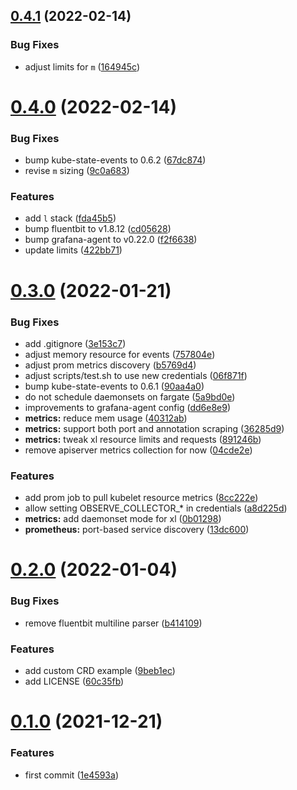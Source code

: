 ## [0.4.1](https://github.com/observeinc/manifests/compare/v0.4.0...v0.4.1) (2022-02-14)


### Bug Fixes

* adjust limits for `m` ([164945c](https://github.com/observeinc/manifests/commit/164945c8bb10f347962f4e366285bca3ef9382bb))



# [0.4.0](https://github.com/observeinc/manifests/compare/v0.3.0...v0.4.0) (2022-02-14)


### Bug Fixes

* bump kube-state-events to 0.6.2 ([67dc874](https://github.com/observeinc/manifests/commit/67dc874532dc337ace4a18952959246b10f151a6))
* revise `m` sizing ([9c0a683](https://github.com/observeinc/manifests/commit/9c0a68386b1bf47092d63403a84cf47e9f7527d2))


### Features

* add `l` stack ([fda45b5](https://github.com/observeinc/manifests/commit/fda45b5406cc982f8fabb5b8995c1a15ffc0c943))
* bump fluentbit to v1.8.12 ([cd05628](https://github.com/observeinc/manifests/commit/cd05628edfd7558b2c51f99a5072795b2c5b09bf))
* bump grafana-agent to v0.22.0 ([f2f6638](https://github.com/observeinc/manifests/commit/f2f6638475c250598f9eea0deee76299803e19ff))
* update limits ([422bb71](https://github.com/observeinc/manifests/commit/422bb71e218d99b3d8b8c7bda56c9ecb517094b2))



# [0.3.0](https://github.com/observeinc/manifests/compare/v0.2.0...v0.3.0) (2022-01-21)


### Bug Fixes

* add .gitignore ([3e153c7](https://github.com/observeinc/manifests/commit/3e153c71ddb27d52975c2ef8eaa72e9d5012b42d))
* adjust memory resource for events ([757804e](https://github.com/observeinc/manifests/commit/757804e0bc135e1ebed394a3a69d3185775c9c30))
* adjust prom metrics discovery ([b5769d4](https://github.com/observeinc/manifests/commit/b5769d4faa938f88d92777ebac0f1b37cc73bf0f))
* adjust scripts/test.sh to use new credentials ([06f871f](https://github.com/observeinc/manifests/commit/06f871f248f5670d2ed1a3885398324b46adf456))
* bump kube-state-events to 0.6.1 ([90aa4a0](https://github.com/observeinc/manifests/commit/90aa4a089208ab40f32632b2a8c4f8e943b69459))
* do not schedule daemonsets on fargate ([5a9bd0e](https://github.com/observeinc/manifests/commit/5a9bd0e0fb6590b6496f9710b64e132c8477dddf))
* improvements to grafana-agent config ([dd6e8e9](https://github.com/observeinc/manifests/commit/dd6e8e9318771acbb1f5b9e40ad8eeafefa0695b))
* **metrics:** reduce mem usage ([40312ab](https://github.com/observeinc/manifests/commit/40312ab42581852988375c8a20ba04cea56dc6a4))
* **metrics:** support both port and annotation scraping ([36285d9](https://github.com/observeinc/manifests/commit/36285d9f1f0e9940bf22665ef3b5d32f64a2f1a6))
* **metrics:** tweak xl resource limits and requests ([891246b](https://github.com/observeinc/manifests/commit/891246b621166ea3628d7754aa1bb02252f110e1))
* remove apiserver metrics collection for now ([04cde2e](https://github.com/observeinc/manifests/commit/04cde2e985c417fca77da23e6b8958aa64c3ef23))


### Features

* add prom job to pull kubelet resource metrics ([8cc222e](https://github.com/observeinc/manifests/commit/8cc222ebc8685af602bc292ec7cb9f0cc4cdb634))
* allow setting OBSERVE_COLLECTOR_* in credentials ([a8d225d](https://github.com/observeinc/manifests/commit/a8d225da307c0b97004a5446e8228a9b6c1d7c1f))
* **metrics:** add daemonset mode for xl ([0b01298](https://github.com/observeinc/manifests/commit/0b01298153b6b971a82a975abf1b56575e223e7c))
* **prometheus:** port-based service discovery ([13dc600](https://github.com/observeinc/manifests/commit/13dc6003dd2da9a8827d83d62a0282262b7953c7))



# [0.2.0](https://github.com/observeinc/manifests/compare/v0.1.0...v0.2.0) (2022-01-04)


### Bug Fixes

* remove fluentbit multiline parser ([b414109](https://github.com/observeinc/manifests/commit/b4141093484fcab3376c0ba7a65656c05196caaf))


### Features

* add custom CRD example ([9beb1ec](https://github.com/observeinc/manifests/commit/9beb1ec8ea25d9df3ea7d747da0bf49ffd84c8a8))
* add LICENSE ([60c35fb](https://github.com/observeinc/manifests/commit/60c35fb63f4767cb6cc684692fbf203734b718f7))



# [0.1.0](https://github.com/observeinc/manifests/compare/1e4593ae2ba4ee2db2c827efa44b7bde6433565f...v0.1.0) (2021-12-21)


### Features

* first commit ([1e4593a](https://github.com/observeinc/manifests/commit/1e4593ae2ba4ee2db2c827efa44b7bde6433565f))



